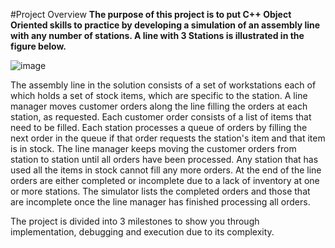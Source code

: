 #Project Overview
**The purpose of this project is to put C++ Object Oriented skills to practice by developing a simulation of an assembly line with any number of stations. A line with 3 Stations is illustrated in the figure below.**

![image](https://github.com/emyildirim/BTP305/assets/105301175/7110e3f9-ac52-4605-86f2-05a358464f39)

The assembly line in the solution consists of a set of workstations each of which holds a set of stock items, which are specific to the station. A line manager moves customer orders along the line filling the orders at each station, as requested. Each customer order consists of a list of items that need to be filled. Each station processes a queue of orders by filling the next order in the queue if that order requests the station's item and that item is in stock. The line manager keeps moving the customer orders from station to station until all orders have been processed. Any station that has used all the items in stock cannot fill any more orders. At the end of the line orders are either completed or incomplete due to a lack of inventory at one or more stations. The simulator lists the completed orders and those that are incomplete once the line manager has finished processing all orders.

The project is divided into 3 milestones to show you through implementation, debugging and execution due to its complexity.
